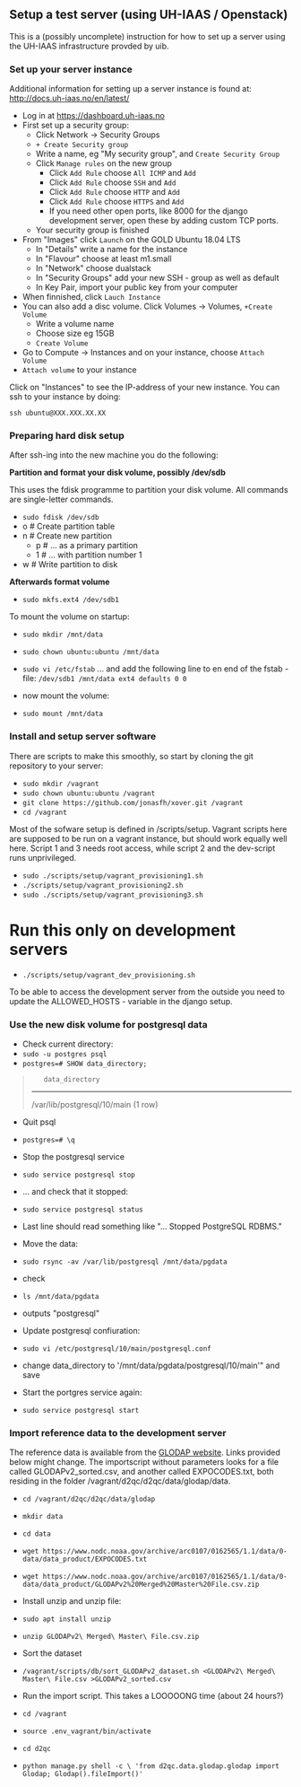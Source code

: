 

Setup a test server (using UH-IAAS / Openstack)
-----------------------------------------------

This is a (possibly uncomplete) instruction for how to set up a server
using the UH-IAAS infrastructure provded by uib.

### Set up your server instance ###

Additional information for setting up a server instance is found at:
http://docs.uh-iaas.no/en/latest/

* Log in at https://dashboard.uh-iaas.no
* First set up a security group:
  * Click Network -> Security Groups
  * `+ Create Security group`
  * Write a name, eg "My security group", and  `Create Security Group`
  * Click `Manage rules` on the new group
    * Click `Add Rule` choose `All ICMP` and `Add`
    * Click `Add Rule` choose `SSH` and `Add`
    * Click `Add Rule` choose `HTTP` and `Add`
    * Click `Add Rule` choose `HTTPS` and `Add`
    * If you need other open ports, like 8000 for the django development server,
      open these by adding custom TCP ports.
  * Your security group is finished
* From "Images" click `Launch` on the GOLD Ubuntu 18.04 LTS
  * In "Details" write a name for the instance
  * In "Flavour" choose at least m1.small
  * In "Network" choose dualstack
  * In "Security Groups" add your new SSH - group as well as default
  * In Key Pair, import your public key from your computer
* When finnished, click `Lauch Instance`
* You can also add a disc volume. Click Volumes -> Volumes, `+Create Volume`
  * Write a volume name
  * Choose size eg 15GB
  * `Create Volume`
* Go to Compute -> Instances and on your instance, choose `Attach Volume`
* `Attach volume` to your instance

Click on "Instances" to see the IP-address of your new instance. You can ssh to
your instance by doing:

```
ssh ubuntu@XXX.XXX.XX.XX
```

### Preparing hard disk setup ###

After ssh-ing into the new machine you do the following:

**Partition and format your disk volume, possibly /dev/sdb**

This uses the fdisk programme to partition your disk volume. All commands are
single-letter commands.

* `sudo fdisk /dev/sdb`
* o      # Create partition table
* n      # Create new partition
  * p    # ... as a primary partition
  * 1    # ... with partition number 1
* w      # Write partition to disk

**Afterwards format volume**
* `sudo mkfs.ext4 /dev/sdb1`

To mount the volume on startup:
* `sudo mkdir /mnt/data`
* `sudo chown ubuntu:ubuntu /mnt/data`
* `sudo vi /etc/fstab`
... and add the following line to en end of the fstab - file:
`/dev/sdb1 /mnt/data ext4 defaults 0 0`

* now mount the volume:
* `sudo mount /mnt/data`

### Install and setup server software ###

There are scripts to make this smoothly, so start by
cloning the git repository to your server:

* `sudo mkdir /vagrant`
* `sudo chown ubuntu:ubuntu /vagrant`
* `git clone https://github.com/jonasfh/xover.git /vagrant`
* `cd /vagrant`

Most of the sofware setup is defined in /scripts/setup. Vagrant scripts here are supposed to be run on a vagrant instance, but should work equally well here. Script 1 and 3 needs root access, while script 2 and the dev-script runs unprivileged.


* `sudo ./scripts/setup/vagrant_provisioning1.sh`
* `./scripts/setup/vagrant_provisioning2.sh`
* `sudo ./scripts/setup/vagrant_provisioning3.sh`

# Run this only on development servers #
* `./scripts/setup/vagrant_dev_provisioning.sh`

To be able to access the development server from the outside you need to update
the ALLOWED_HOSTS - variable in the django setup.

### Use the new disk volume for postgresql data ###

* Check current directory:
* `sudo -u postgres psql`
* `postgres=# SHOW data_directory;`

>        data_directory
> -----------------------------
>  /var/lib/postgresql/10/main
> (1 row)

* Quit psql
* `postgres=# \q`

* Stop the postgresql service
* `sudo service postgresql stop`
* ... and check that it stopped:
* `sudo service postgresql status`
* Last line should read something like "... Stopped PostgreSQL RDBMS."

* Move the data:

* `sudo rsync -av /var/lib/postgresql /mnt/data/pgdata`
* check
* `ls /mnt/data/pgdata`
* outputs "postgresql"

* Update postgresql confiuration:
* `sudo vi /etc/postgresql/10/main/postgresql.conf`
* change data_directory to  '/mnt/data/pgdata/postgresql/10/main'" and save

* Start the portgres service again:
* `sudo service postgresql start`

### Import reference data to the development server ###

The reference data is available from the [GLODAP website](http://glodap.info).
Links provided below might change. The importscript without parameters looks
for a file called GLODAPv2_sorted.csv, and another called EXPOCODES.txt, both
residing in the folder /vagrant/d2qc/d2qc/data/glodap/data.

* `cd /vagrant/d2qc/d2qc/data/glodap`
* `mkdir data`
* `cd data`
* `wget https://www.nodc.noaa.gov/archive/arc0107/0162565/1.1/data/0-data/data_product/EXPOCODES.txt`
* `wget https://www.nodc.noaa.gov/archive/arc0107/0162565/1.1/data/0-data/data_product/GLODAPv2%20Merged%20Master%20File.csv.zip`

* Install unzip and unzip file:
* `sudo apt install unzip`
* `unzip GLODAPv2\ Merged\ Master\ File.csv.zip`

* Sort the dataset
* `/vagrant/scripts/db/sort_GLODAPv2_dataset.sh <GLODAPv2\ Merged\ Master\ File.csv >GLODAPv2_sorted.csv`

* Run the import script. This takes a LOOOOONG time (about 24 hours?)
* `cd /vagrant`
* `source .env_vagrant/bin/activate`
* `cd d2qc`
* `python manage.py shell -c \
    'from d2qc.data.glodap.glodap import Glodap; Glodap().fileImport()'`
